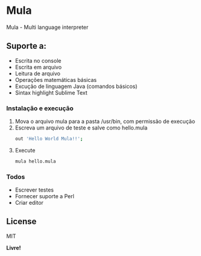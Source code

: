 # Mula
Mula - Multi language interpreter

## Suporte a:
  - Escrita no console
  - Escrita em arquivo
  - Leitura de arquivo
  - Operações matemáticas básicas
  - Excução de linguagem Java (comandos básicos)
  - Sintax highlight Sublime Text
### Instalação e execução
 1. Mova o arquivo mula para a pasta /usr/bin, com permissão de execução
 2. Escreva um arquivo de teste e salve como hello.mula
     ```sh
    out 'Hello World Mula!!';
    ```
 3. Execute 
     ```sh
    mula hello.mula
    ```
### Todos

 - Escrever testes
 - Fornecer suporte a Perl
 - Criar editor

License
----

MIT


**Livre!**

